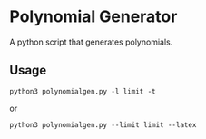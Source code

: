# Polynomial Generator
A python script that generates polynomials.

## Usage

`python3 polynomialgen.py -l limit -t`

or

`python3 polynomialgen.py --limit limit --latex`
